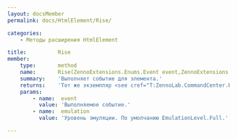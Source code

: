 ```yaml
---
layout: docsMember
permalink: docs/HtmlElement/Rise/

categories:
    - Методы расширения HtmlElement

title:          Rise
member:
    type:       method
    name:       Rise(ZennoExtensions.Enums.Event event,ZennoExtensions.Enums.Emulation emulation)
    summary:    'Выполняет событие для элемента.'
    returns:    'Тот же экземпляр <see cref="T:ZennoLab.CommandCenter.HtmlElement" /> для Fluent Interface'
    params:
        - name:  event
          value: 'Выполняемое событие.'
        - name:  emulation
          value: 'Уровень эмуляции. По умолчанию EmulationLevel.Full.'

---
```


